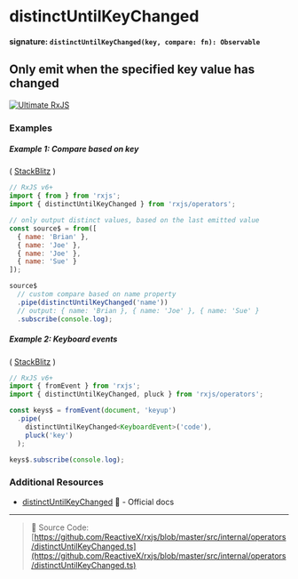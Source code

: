 # distinctUntilKeyChanged

#### signature: `distinctUntilKeyChanged(key, compare: fn): Observable`

## Only emit when the specified key value has changed

[![Ultimate RxJS](https://drive.google.com/uc?export=view&id=1htrban3k3Z8CxiKwEV6bdmxW5Wu8xdWX "Ultimate RxJS")](https://ultimatecourses.com/courses/rxjs?ref=4)

### Examples

##### Example 1: Compare based on key

(
[StackBlitz](https://stackblitz.com/edit/typescript-hzta27?file=index.ts&devtoolsheight=100)
)

```js
// RxJS v6+
import { from } from 'rxjs';
import { distinctUntilKeyChanged } from 'rxjs/operators';

// only output distinct values, based on the last emitted value
const source$ = from([
  { name: 'Brian' },
  { name: 'Joe' },
  { name: 'Joe' },
  { name: 'Sue' }
]);

source$
  // custom compare based on name property
  .pipe(distinctUntilKeyChanged('name'))
  // output: { name: 'Brian }, { name: 'Joe' }, { name: 'Sue' }
  .subscribe(console.log);
```

##### Example 2: Keyboard events

(
[StackBlitz](https://stackblitz.com/edit/rxjs-distinctuntilkeychanged?file=index.ts&devtoolsheight=50)
)

```js
// RxJS v6+
import { fromEvent } from 'rxjs';
import { distinctUntilKeyChanged, pluck } from 'rxjs/operators';

const keys$ = fromEvent(document, 'keyup')
  .pipe(
    distinctUntilKeyChanged<KeyboardEvent>('code'),
    pluck('key')
  );

keys$.subscribe(console.log);
```

### Additional Resources

- [distinctUntilKeyChanged](https://rxjs.dev/api/operators/distinctUntilKeyChanged)
  :newspaper: - Official docs

---

> :file_folder: Source Code:
> [https://github.com/ReactiveX/rxjs/blob/master/src/internal/operators/distinctUntilKeyChanged.ts](https://github.com/ReactiveX/rxjs/blob/master/src/internal/operators/distinctUntilKeyChanged.ts)
